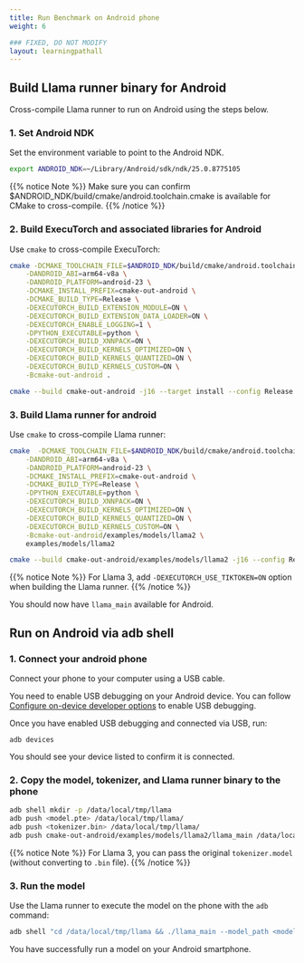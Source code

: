 ```yaml
---
title: Run Benchmark on Android phone
weight: 6

### FIXED, DO NOT MODIFY
layout: learningpathall
---
```


## Build Llama runner binary for Android

Cross-compile Llama runner to run on Android using the steps below.

### 1. Set Android NDK

Set the environment variable to point to the Android NDK. 

``` bash
export ANDROID_NDK=~/Library/Android/sdk/ndk/25.0.8775105
```

{{% notice Note %}}
Make sure you can confirm $ANDROID_NDK/build/cmake/android.toolchain.cmake is available for CMake to cross-compile.
{{% /notice %}}

### 2. Build ExecuTorch and associated libraries for Android

Use `cmake` to cross-compile ExecuTorch:

``` bash
cmake -DCMAKE_TOOLCHAIN_FILE=$ANDROID_NDK/build/cmake/android.toolchain.cmake \
    -DANDROID_ABI=arm64-v8a \
    -DANDROID_PLATFORM=android-23 \
    -DCMAKE_INSTALL_PREFIX=cmake-out-android \
    -DCMAKE_BUILD_TYPE=Release \
    -DEXECUTORCH_BUILD_EXTENSION_MODULE=ON \
    -DEXECUTORCH_BUILD_EXTENSION_DATA_LOADER=ON \
    -DEXECUTORCH_ENABLE_LOGGING=1 \
    -DPYTHON_EXECUTABLE=python \
    -DEXECUTORCH_BUILD_XNNPACK=ON \
    -DEXECUTORCH_BUILD_KERNELS_OPTIMIZED=ON \
    -DEXECUTORCH_BUILD_KERNELS_QUANTIZED=ON \
    -DEXECUTORCH_BUILD_KERNELS_CUSTOM=ON \
    -Bcmake-out-android .

cmake --build cmake-out-android -j16 --target install --config Release
```

### 3. Build Llama runner for android

Use `cmake` to cross-compile Llama runner:

``` bash
cmake  -DCMAKE_TOOLCHAIN_FILE=$ANDROID_NDK/build/cmake/android.toolchain.cmake \
    -DANDROID_ABI=arm64-v8a \
    -DANDROID_PLATFORM=android-23 \
    -DCMAKE_INSTALL_PREFIX=cmake-out-android \
    -DCMAKE_BUILD_TYPE=Release \
    -DPYTHON_EXECUTABLE=python \
    -DEXECUTORCH_BUILD_XNNPACK=ON \
    -DEXECUTORCH_BUILD_KERNELS_OPTIMIZED=ON \
    -DEXECUTORCH_BUILD_KERNELS_QUANTIZED=ON \
    -DEXECUTORCH_BUILD_KERNELS_CUSTOM=ON \
    -Bcmake-out-android/examples/models/llama2 \
    examples/models/llama2

cmake --build cmake-out-android/examples/models/llama2 -j16 --config Release
```

{{% notice Note %}}
For Llama 3, add `-DEXECUTORCH_USE_TIKTOKEN=ON` option when building the Llama runner.
{{% /notice %}}

You should now have `llama_main` available for Android.

## Run on Android via adb shell

### 1. Connect your android phone

Connect your phone to your computer using a USB cable. 

You need to enable USB debugging on your Android device. You can follow [Configure on-device developer options](https://developer.android.com/studio/debug/dev-options) to enable USB debugging.

Once you have enabled USB debugging and connected via USB, run:

```
adb devices
```

You should see your device listed to confirm it is connected. 

### 2. Copy the model, tokenizer, and Llama runner binary to the phone

``` bash
adb shell mkdir -p /data/local/tmp/llama
adb push <model.pte> /data/local/tmp/llama/
adb push <tokenizer.bin> /data/local/tmp/llama/
adb push cmake-out-android/examples/models/llama2/llama_main /data/local/tmp/llama/
```

{{% notice Note %}}
For Llama 3, you can pass the original `tokenizer.model` (without converting to `.bin` file).
{{% /notice %}}

### 3. Run the model

Use the Llama runner to execute the model on the phone with the `adb` command:

``` bash
adb shell "cd /data/local/tmp/llama && ./llama_main --model_path <model.pte> --tokenizer_path <tokenizer.bin> --prompt \"Once upon a time\" --seq_len 120"
```

You have successfully run a model on your Android smartphone.